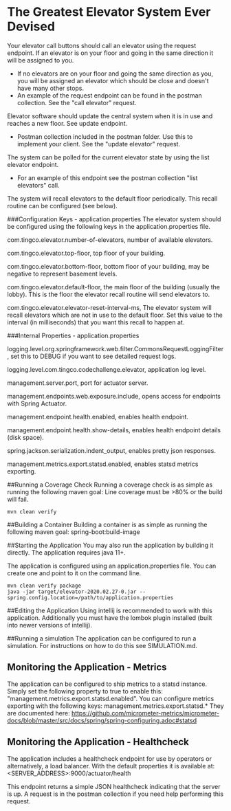 # The Greatest Elevator System Ever Devised

Your elevator call buttons should call an elevator using the request endpoint. If an elevator is on your floor and going in the same direction it will be assigned to you. 
- If no elevators are on your floor and going the same direction as you, you will be assigned an elevator which should be close and doesn't have many other stops.
- An example of the request endpoint can be found in the postman collection. See the "call elevator" request.

Elevator software should update the central system when it is in use and reaches a new floor. See update endpoint.
- Postman collection included in the postman folder. Use this to implement your client. See the "update elevator" request.

The system can be polled for the current elevator state by using the list elevator endpoint.
- For an example of this endpoint see the postman collection "list elevators" call.

The system will recall elevators to the default floor periodically. This recall routine can be configured (see below).


###Configuration Keys - application.properties
The elevator system should be configured using the following keys in the application.properties file.

com.tingco.elevator.number-of-elevators, number of available elevators.

com.tingco.elevator.top-floor, top floor of your building.

com.tingco.elevator.bottom-floor, bottom floor of your building, may be negative to represent basement levels.

com.tingco.elevator.default-floor, the main floor of the building (usually the lobby). This is the floor the elevator recall routine will send elevators to.

com.tingco.elevator.elevator-reset-interval-ms, The elevator system will recall elevators which are not in use to the default floor. Set this value to the interval (in milliseconds) that you want this recall to happen at.


###Internal Properties - application.properties

logging.level.org.springframework.web.filter.CommonsRequestLoggingFilter, set this to DEBUG if you want to see detailed request logs.

logging.level.com.tingco.codechallenge.elevator, application log level.

management.server.port, port for actuator server.

management.endpoints.web.exposure.include, opens access for endpoints with Spring Actuator.

management.endpoint.health.enabled, enables health endpoint.

management.endpoint.health.show-details, enables health endpoint details (disk space).

spring.jackson.serialization.indent_output, enables pretty json responses.

management.metrics.export.statsd.enabled, enables statsd metrics exporting.

##Running a Coverage Check
Running a coverage check is as simple as running the following maven goal:
Line coverage must be >80% or the build will fail.

```
mvn clean verify
```

##Building a Container
Building a container is as simple as running the following maven goal:
spring-boot:build-image

##Starting the Application
You may also run the application by building it directly. The application requires java 11+.

The application is configured using an application.properties file. You can create one and point to it on the command line.
```
mvn clean verify package
java -jar target/elevator-2020.02.27-0.jar --spring.config.location=/path/to/application.properties
```

##Editing the Application
Using intellij is recommended to work with this application. Additionally you must have the lombok plugin installed (built into newer versions of intellij).

##Running a simulation
The application can be configured to run a simulation. For instructions on how to do this see SIMULATION.md.


## Monitoring the Application - Metrics
The application can be configured to ship metrics to a statsd instance. Simply set the following property to true to enable this: "management.metrics.export.statsd.enabled".
You can configure metrics exporting with the following keys: management.metrics.export.statsd.* They are documented here: https://github.com/micrometer-metrics/micrometer-docs/blob/master/src/docs/spring/spring-configuring.adoc#statsd


## Monitoring the Application - Healthcheck
The application includes a healthcheck endpoint for use by operators or alternatively, a load balancer. With the default properties it is available at: <SERVER_ADDRESS>:9000/actuator/health

This endpoint returns a simple JSON healthcheck indicating that the server is up. A request is in the postman collection if you need help performing this request.
